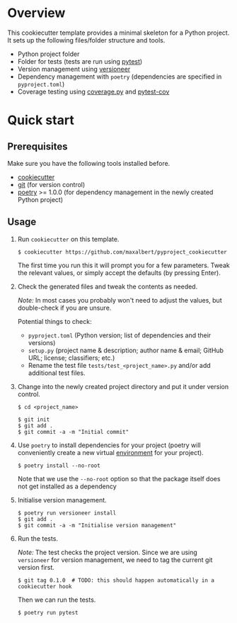 # Overview

This cookiecutter template provides a minimal skeleton for a Python project.
It sets up the following files/folder structure and tools.

- Python project folder
- Folder for tests (tests are run using [pytest](https://docs.pytest.org/en/latest/))
- Version management using [versioneer](https://github.com/warner/python-versioneer/)
- Dependency management with `poetry` (dependencies are specified in `pyproject.toml`)
- Coverage testing using [coverage.py](https://coverage.readthedocs.io/en/coverage-5.0.3/) and [pytest-cov](https://pypi.org/project/pytest-cov/)


# Quick start

## Prerequisites

Make sure you have the following tools installed before.

- [cookiecutter](https://cookiecutter.readthedocs.io/en/1.7.0/)
- [git](https://git-scm.com/) (for version control)
- [poetry](https://poetry.eustace.io/) >= 1.0.0 (for dependency management in the newly created Python project)


## Usage

1. Run `cookiecutter` on this template.
   ```
   $ cookiecutter https://github.com/maxalbert/pyproject_cookiecutter
   ```
   The first time you run this it will prompt you for a few parameters. Tweak the relevant values, or simply accept the defaults (by pressing Enter).

2. Check the generated files and tweak the contents as needed.

   *Note:* In most cases you probably won't need to adjust the values, but double-check if you are unsure.

   Potential things to check:

   - `pyproject.toml` (Python version; list of dependencies and their versions)
   - `setup.py` (project name & description; author name & email; GitHub URL; license; classifiers; etc.)
   - Rename the test file `tests/test_<project_name>.py` and/or add additional test files.

3. Change into the newly created project directory and put it under version control.
   ```
   $ cd <project_name>

   $ git init
   $ git add .
   $ git commit -a -m "Initial commit"
   ```

4. Use `poetry` to install dependencies for your project (poetry will conveniently create a new virtual [environment](https://python-poetry.org/docs/managing-environments/) for your project).
   ```
   $ poetry install --no-root
   ```
   Note that we use the `--no-root` option so that the package itself does not get installed as a dependency

5. Initialise version management.
   ```
   $ poetry run versioneer install
   $ git add .
   $ git commit -a -m "Initialise version management"
   ```

6. Run the tests.

   *Note:* The test checks the project version. Since we are using `versioneer` for version management, we need to tag the current git version first.
   ```
   $ git tag 0.1.0  # TODO: this should happen automatically in a cookiecutter hook
   ```

   Then we can run the tests.
   ```
   $ poetry run pytest
   ```